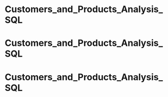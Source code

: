 # Customers_and_Products_Analysis_SQL
# Customers_and_Products_Analysis_SQL
# Customers_and_Products_Analysis_SQL
